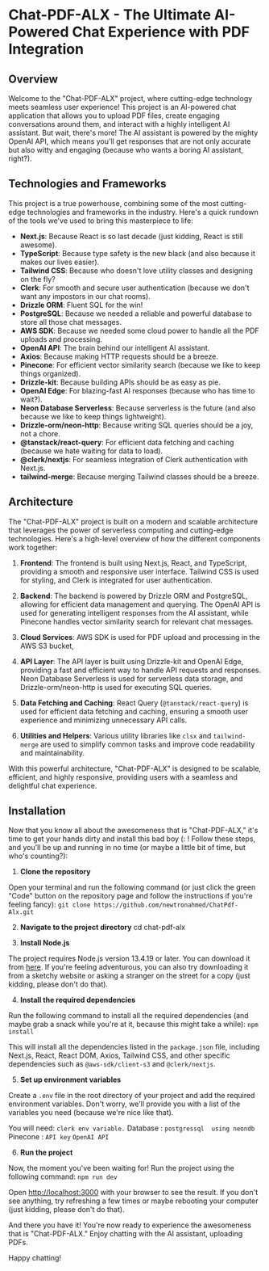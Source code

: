 # Chat-PDF-ALX - The Ultimate AI-Powered Chat Experience with PDF Integration

## Overview

Welcome to the "Chat-PDF-ALX" project, where cutting-edge technology meets seamless user experience! This project is an AI-powered chat application that allows you to upload PDF files, create engaging conversations around them, and interact with a highly intelligent AI assistant. But wait, there's more! The AI assistant is powered by the mighty OpenAI API, which means you'll get responses that are not only accurate but also witty and engaging (because who wants a boring AI assistant, right?).


## Technologies and Frameworks

This project is a true powerhouse, combining some of the most cutting-edge technologies and frameworks in the industry. Here's a quick rundown of the tools we've used to bring this masterpiece to life:

- **Next.js**: Because React is so last decade (just kidding, React is still awesome).
- **TypeScript**: Because type safety is the new black (and also because it makes our lives easier).
- **Tailwind CSS**: Because who doesn't love utility classes and designing on the fly?
- **Clerk**: For smooth and secure user authentication (because we don't want any impostors in our chat rooms).
- **Drizzle ORM**: Fluent SQL for the win!
- **PostgreSQL**: Because we needed a reliable and powerful database to store all those chat messages.
- **AWS SDK**: Because we needed some cloud power to handle all the PDF uploads and processing.
- **OpenAI API**: The brain behind our intelligent AI assistant.
- **Axios**: Because making HTTP requests should be a breeze.
- **Pinecone**: For efficient vector similarity search (because we like to keep things organized).
- **Drizzle-kit**: Because building APIs should be as easy as pie.
- **OpenAI Edge**: For blazing-fast AI responses (because who has time to wait?).
- **Neon Database Serverless**: Because serverless is the future (and also because we like to keep things lightweight).
- **Drizzle-orm/neon-http**: Because writing SQL queries should be a joy, not a chore.
- **@tanstack/react-query**: For efficient data fetching and caching (because we hate waiting for data to load).
- **@clerk/nextjs**: For seamless integration of Clerk authentication with Next.js.
- **tailwind-merge**: Because merging Tailwind classes should be a breeze.


## Architecture

The "Chat-PDF-ALX" project is built on a modern and scalable architecture that leverages the power of serverless computing and cutting-edge technologies. Here's a high-level overview of how the different components work together:

1. **Frontend**: The frontend is built using Next.js, React, and TypeScript, providing a smooth and responsive user interface. Tailwind CSS is used for styling, and Clerk is integrated for user authentication.

2. **Backend**: The backend is powered by Drizzle ORM and PostgreSQL, allowing for efficient data management and querying. The OpenAI API is used for generating intelligent responses from the AI assistant, while Pinecone handles vector similarity search for relevant chat messages.

3. **Cloud Services**: AWS SDK is used for PDF upload and processing in the AWS S3 bucket, 

4. **API Layer**: The API layer is built using Drizzle-kit and OpenAI Edge, providing a fast and efficient way to handle API requests and responses. Neon Database Serverless is used for serverless data storage, and Drizzle-orm/neon-http is used for executing SQL queries.

5. **Data Fetching and Caching**: React Query (`@tanstack/react-query`) is used for efficient data fetching and caching, ensuring a smooth user experience and minimizing unnecessary API calls.

6. **Utilities and Helpers**: Various utility libraries like `clsx` and `tailwind-merge` are used to simplify common tasks and improve code readability and maintainability.

With this powerful architecture, "Chat-PDF-ALX" is designed to be scalable, efficient, and highly responsive, providing users with a seamless and delightful chat experience.

## Installation

Now that you know all about the awesomeness that is "Chat-PDF-ALX," it's time to get your hands dirty and install this bad boy (: ! Follow these steps, and you'll be up and running in no time (or maybe a little bit of time, but who's counting?):

1. **Clone the repository**

Open your terminal and run the following command (or just click the green "Code" button on the repository page and follow the instructions if you're feeling fancy):
`git clone https://github.com/newtronahmed/ChatPdf-Alx.git`

2. **Navigate to the project directory**
cd chat-pdf-alx

3. **Install Node.js**

The project requires Node.js version 13.4.19 or later. You can download it from [here](https://nodejs.org/en/download/). If you're feeling adventurous, you can also try downloading it from a sketchy website or asking a stranger on the street for a copy (just kidding, please don't do that).

4. **Install the required dependencies**

Run the following command to install all the required dependencies (and maybe grab a snack while you're at it, because this might take a while):
`npm install`

This will install all the dependencies listed in the `package.json` file, including Next.js, React, React DOM, Axios, Tailwind CSS, and other specific dependencies such as `@aws-sdk/client-s3` and `@clerk/nextjs`.

5. **Set up environment variables**

Create a `.env` file in the root directory of your project and add the required environment variables. Don't worry, we'll provide you with a list of the variables you need (because we're nice like that).

You will need: `clerk env variable.`
Database : `postgressql  using neondb`
Pinecone : `API key`
`OpenAI API`

6. **Run the project**

Now, the moment you've been waiting for! Run the project using the following command:
`npm run dev`

Open [http://localhost:3000](http://localhost:3000) with your browser to see the result. If you don't see anything, try refreshing a few times or maybe rebooting your computer (just kidding, please don't do that).

And there you have it! You're now ready to experience the awesomeness that is "Chat-PDF-ALX." Enjoy chatting with the AI assistant, uploading PDFs.


Happy chatting!
